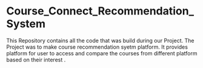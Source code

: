 # Course_Connect_Recommendation_System
This Repository contains all the code that was build during our Project. The Project was to make course recommendation syetm platform. It provides platform for user to access and compare the courses from different platform based on their interest .
